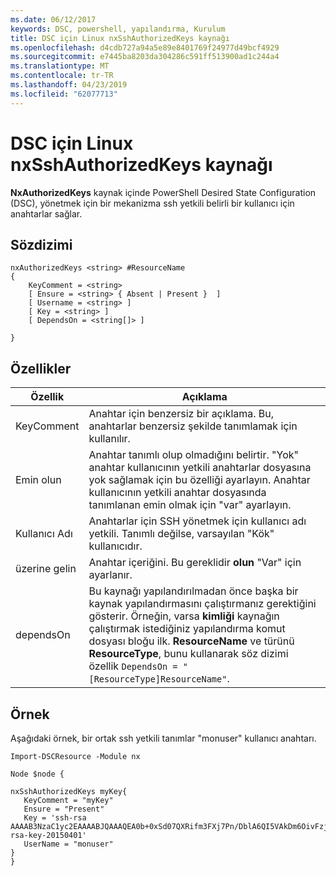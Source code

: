 ```yaml
---
ms.date: 06/12/2017
keywords: DSC, powershell, yapılandırma, Kurulum
title: DSC için Linux nxSshAuthorizedKeys kaynağı
ms.openlocfilehash: d4cdb727a94a5e89e8401769f24977d49bcf4929
ms.sourcegitcommit: e7445ba8203da304286c591ff513900ad1c244a4
ms.translationtype: MT
ms.contentlocale: tr-TR
ms.lasthandoff: 04/23/2019
ms.locfileid: "62077713"
---
```

# <a name="dsc-for-linux-nxsshauthorizedkeys-resource"></a>DSC için Linux nxSshAuthorizedKeys kaynağı

**NxAuthorizedKeys** kaynak içinde PowerShell Desired State Configuration (DSC), yönetmek için bir mekanizma ssh yetkili belirli bir kullanıcı için anahtarlar sağlar.

## <a name="syntax"></a>Sözdizimi

```
nxAuthorizedKeys <string> #ResourceName
{
    KeyComment = <string>
    [ Ensure = <string> { Absent | Present }  ]
    [ Username = <string> ]
    [ Key = <string> ]
    [ DependsOn = <string[]> ]

}
```

## <a name="properties"></a>Özellikler

|  Özellik |  Açıklama |
|---|---|
| KeyComment| Anahtar için benzersiz bir açıklama. Bu, anahtarlar benzersiz şekilde tanımlamak için kullanılır.|
| Emin olun| Anahtar tanımlı olup olmadığını belirtir. "Yok" anahtar kullanıcının yetkili anahtarlar dosyasına yok sağlamak için bu özelliği ayarlayın. Anahtar kullanıcının yetkili anahtar dosyasında tanımlanan emin olmak için "var" ayarlayın.|
| Kullanıcı Adı| Anahtarlar için SSH yönetmek için kullanıcı adı yetkili. Tanımlı değilse, varsayılan "Kök" kullanıcıdır.|
| üzerine gelin| Anahtar içeriğini. Bu gereklidir **olun** "Var" için ayarlanır.|
| dependsOn | Bu kaynağı yapılandırılmadan önce başka bir kaynak yapılandırmasını çalıştırmanız gerektiğini gösterir. Örneğin, varsa **kimliği** kaynağın çalıştırmak istediğiniz yapılandırma komut dosyası bloğu ilk. **ResourceName** ve türünü **ResourceType**, bunu kullanarak söz dizimi özellik `DependsOn = "[ResourceType]ResourceName"`.|

## <a name="example"></a>Örnek

Aşağıdaki örnek, bir ortak ssh yetkili tanımlar "monuser" kullanıcı anahtarı.

```
Import-DSCResource -Module nx

Node $node {

nxSshAuthorizedKeys myKey{
   KeyComment = "myKey"
   Ensure = "Present"
   Key = 'ssh-rsa AAAAB3NzaC1yc2EAAAABJQAAAQEA0b+0xSd07QXRifm3FXj7Pn/DblA6QI5VAkDm6OivFzj3U6qGD1VJ6AAxWPCyMl/qhtpRtxZJDu/TxD8AyZNgc8aN2CljN1hOMbBRvH2q5QPf/nCnnJRaGsrxIqZjyZdYo9ZEEzjZUuMDM5HI1LA9B99k/K6PK2Bc1NLivpu7nbtVG2tLOQs+GefsnHuetsRMwo/+c3LtwYm9M0XfkGjYVCLO4CoFuSQpvX6AB3TedUy6NZ0iuxC0kRGg1rIQTwSRcw+McLhslF0drs33fw6tYdzlLBnnzimShMuiDWiT37WqCRovRGYrGCaEFGTG2e0CN8Co8nryXkyWc6NSDNpMzw== rsa-key-20150401'
   UserName = "monuser"
}
}
```